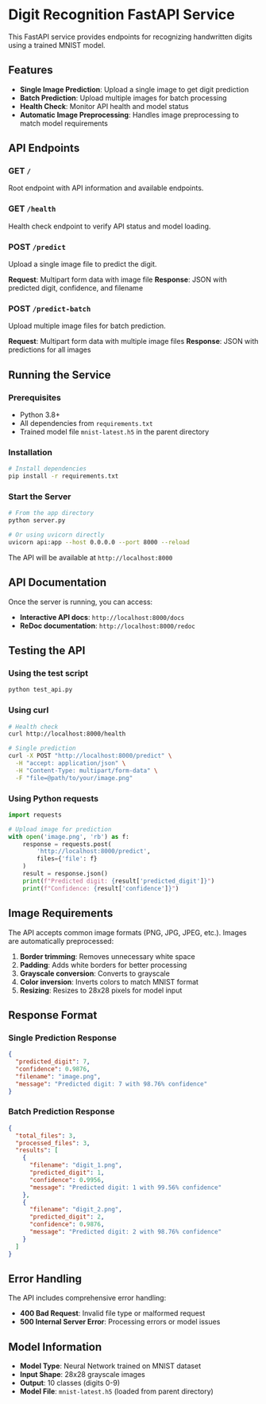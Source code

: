 # Digit Recognition FastAPI Service

This FastAPI service provides endpoints for recognizing handwritten digits using a trained MNIST model.

## Features

- **Single Image Prediction**: Upload a single image to get digit prediction
- **Batch Prediction**: Upload multiple images for batch processing
- **Health Check**: Monitor API health and model status
- **Automatic Image Preprocessing**: Handles image preprocessing to match model requirements

## API Endpoints

### GET `/`
Root endpoint with API information and available endpoints.

### GET `/health`
Health check endpoint to verify API status and model loading.

### POST `/predict`
Upload a single image file to predict the digit.

**Request**: Multipart form data with image file
**Response**: JSON with predicted digit, confidence, and filename

### POST `/predict-batch`
Upload multiple image files for batch prediction.

**Request**: Multipart form data with multiple image files
**Response**: JSON with predictions for all images

## Running the Service

### Prerequisites
- Python 3.8+
- All dependencies from `requirements.txt`
- Trained model file `mnist-latest.h5` in the parent directory

### Installation
```bash
# Install dependencies
pip install -r requirements.txt
```

### Start the Server
```bash
# From the app directory
python server.py

# Or using uvicorn directly
uvicorn api:app --host 0.0.0.0 --port 8000 --reload
```

The API will be available at `http://localhost:8000`

## API Documentation

Once the server is running, you can access:
- **Interactive API docs**: `http://localhost:8000/docs`
- **ReDoc documentation**: `http://localhost:8000/redoc`

## Testing the API

### Using the test script
```bash
python test_api.py
```

### Using curl
```bash
# Health check
curl http://localhost:8000/health

# Single prediction
curl -X POST "http://localhost:8000/predict" \
  -H "accept: application/json" \
  -H "Content-Type: multipart/form-data" \
  -F "file=@path/to/your/image.png"
```

### Using Python requests
```python
import requests

# Upload image for prediction
with open('image.png', 'rb') as f:
    response = requests.post(
        'http://localhost:8000/predict',
        files={'file': f}
    )
    result = response.json()
    print(f"Predicted digit: {result['predicted_digit']}")
    print(f"Confidence: {result['confidence']}")
```

## Image Requirements

The API accepts common image formats (PNG, JPG, JPEG, etc.). Images are automatically preprocessed:

1. **Border trimming**: Removes unnecessary white space
2. **Padding**: Adds white borders for better processing
3. **Grayscale conversion**: Converts to grayscale
4. **Color inversion**: Inverts colors to match MNIST format
5. **Resizing**: Resizes to 28x28 pixels for model input

## Response Format

### Single Prediction Response
```json
{
  "predicted_digit": 7,
  "confidence": 0.9876,
  "filename": "image.png",
  "message": "Predicted digit: 7 with 98.76% confidence"
}
```

### Batch Prediction Response
```json
{
  "total_files": 3,
  "processed_files": 3,
  "results": [
    {
      "filename": "digit_1.png",
      "predicted_digit": 1,
      "confidence": 0.9956,
      "message": "Predicted digit: 1 with 99.56% confidence"
    },
    {
      "filename": "digit_2.png",
      "predicted_digit": 2,
      "confidence": 0.9876,
      "message": "Predicted digit: 2 with 98.76% confidence"
    }
  ]
}
```

## Error Handling

The API includes comprehensive error handling:
- **400 Bad Request**: Invalid file type or malformed request
- **500 Internal Server Error**: Processing errors or model issues

## Model Information

- **Model Type**: Neural Network trained on MNIST dataset
- **Input Shape**: 28x28 grayscale images
- **Output**: 10 classes (digits 0-9)
- **Model File**: `mnist-latest.h5` (loaded from parent directory) 